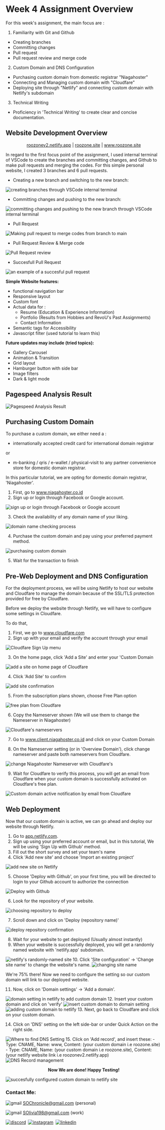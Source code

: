 
# Week 4 Assignment Overview

For this week's assignment, the main focus are :

1. Familiarity with Git and Github
- Creating branches
- Committing changes
- Pull request
- Pull request review and merge code
2. Custom Domain and DNS Configuration
- Purchasing custom domain from domestic registrar "Niagahoster"
- Connecting and Managing custom domain with "Cloudfare"
- Deploying site through "Netlify" and connecting custom domain with Netlify's subdomain
3. Technical Writing
- Proficiency in 'Technical Writing' to create clear and concise documentation.

## Website Development Overview
<p align="center">
<a href="https://roozonev2.netlify.app/">roozonev2.netlify.app</a>
|
<a href="https://roozone.site/">roozone.site</a>
|
<a href="https://www.roozone.site/">www.roozone.site</a>
</p>

In regard to the first focus point of the assignment, I used internal terminal of VSCode to create the branches and committing changes, and Github to make pull requests and merging the codes. For this simple personal website, I created 3 branches and 6 pull requests. 

- Creating a new  branch and switching to the new branch:
<img src="https://raw.githubusercontent.com/RevoU-FSSE-2/week-4-SherinOlivia/main/assets/documentation/Creating%20and%20Switching%20to%20Git%20Branch.webp" alt="creating branches through VSCode internal terminal">

- Committing changes and pushing to the new branch:
<img src="https://raw.githubusercontent.com/RevoU-FSSE-2/week-4-SherinOlivia/main/assets/documentation/Git%20Push%20to%20Git%20Branch.webp" alt="committing changes and pushing to the new branch through VSCode internal terminal">

- Pull Request
<img src="https://raw.githubusercontent.com/RevoU-FSSE-2/week-4-SherinOlivia/main/assets/documentation/Pull%20Request%20Review.webp" alt="Making pull request to merge codes from branch to main">

- Pull Request Review & Merge code
<img src="https://raw.githubusercontent.com/RevoU-FSSE-2/week-4-SherinOlivia/main/assets/documentation/Pull%20Request.webp" alt="Pull Request review">

- Succesfull Pull Request
<img src="https://raw.githubusercontent.com/RevoU-FSSE-2/week-4-SherinOlivia/main/assets/documentation/Successful%20Pull%20Request.webp" alt="an example of a succesful pull request">

<strong>Simple Website features:</strong>
- functional navigation bar 
- Responsive layout
- Custom font
- Actual data for :
    - Resume (Education & Experience Information)
    - Portfolio (Results from Hobbies and RevoU's Past Assignments)
    - Contact Information
- Semantic tags for Accessibility
- Javascript filter (used tutorial to learn this)

<strong>Future updates may include (tried topics):</strong>
- Gallery Carousel
- Animation & Transition
- Grid layout
- Hamburger button with side bar
- Image filters
- Dark & light mode


## Pagespeed Analysis Result

<img src="https://raw.githubusercontent.com/RevoU-FSSE-2/week-4-SherinOlivia/main/assets/documentation/Pagespeedanalysis.webp" alt="Pagespeed Analysis Result">

## Purchasing Custom Domain

To purchase a custom domain, we either need a :

- internationally accepted credit card for international domain registrar

or

- m-banking / qris / e-wallet / physical-visit to any partner convenience store for domestic domain registrar.

In this particular tutorial, we are opting for domestic domain registrar, 'Niagahoster'.

1. First, go to <a href="https://www.niagahoster.co.id/"> www.niagahoster.co.id</a>
2. Sign up or login through Facebook or Google account.
<img src="https://raw.githubusercontent.com/RevoU-FSSE-2/week-4-SherinOlivia/main/assets/documentation/niagahosterloginorsignup.webp" alt="sign up or login through Facebook or Google account" />

3. Check the availability of any domain name of your liking.
<img src="https://raw.githubusercontent.com/RevoU-FSSE-2/week-4-SherinOlivia/main/assets/documentation/checkdomainname.webp" alt="domain name checking process" />

4. Purchase the custom domain and pay using your preferred payment method.
<img src="https://raw.githubusercontent.com/RevoU-FSSE-2/week-4-SherinOlivia/main/assets/documentation/niagahosterpaymentmethod.webp" alt="purchasing custom domain" />

5. Wait for the transaction to finish

## Pre-Web Deployment and DNS Configuration

For the deployment process, we will be using Netlify to host our website and Cloudfare to manage the domain because of the SSL/TLS protection provided for free by Cloudfare.

Before we deploy the website through Netlify, we will have to configure some settings in Cloudfare. 

To do that,

1. First, we go to <a href="https://www.cloudflare.com/"> www.cloudfare.com</a>
2. Sign up with your email and verify the account through your email
<img src="https://raw.githubusercontent.com/RevoU-FSSE-2/week-4-SherinOlivia/main/assets/documentation/loginorsignupcloudfare.webp" alt="Cloudfare Sign Up menu" />

3. On the home page, click 'Add a Site' and enter your 'Custom Domain
<img src="https://raw.githubusercontent.com/RevoU-FSSE-2/week-4-SherinOlivia/main/assets/documentation/cloudfareaddsite.webp" alt="add a site on home page of Cloudfare" />

4. Click 'Add Site' to confirm
<img src="https://raw.githubusercontent.com/RevoU-FSSE-2/week-4-SherinOlivia/main/assets/documentation/addsiteconfirmationcloudfare.webp" alt="add site confirmation" />

5. From the subscription plans shown, choose Free Plan option
<img src="https://raw.githubusercontent.com/RevoU-FSSE-2/week-4-SherinOlivia/main/assets/documentation/cloudfarefreeplan.webp" alt="free plan from Cloudfare" />

6. Copy the Nameserver shown (We will use them to change the Nameserver in Niagahoster)
<img src="https://raw.githubusercontent.com/RevoU-FSSE-2/week-4-SherinOlivia/main/assets/documentation/cloudfarenameserver.webp" alt="Cloudfare's nameservers" />

7. Go to <a href="https://client.niagahoster.co.id/">www.client.niagahoster.co.id</a> and click on your Custom Domain

8. On the Nameserver setting (or in 'Overview Domain'), click change nameserver and paste both nameservers from Cloudfare.
<img src="https://raw.githubusercontent.com/RevoU-FSSE-2/week-4-SherinOlivia/main/assets/documentation/verifyemailandchangenameserver.webp" alt="change Niagahoster Nameserver with Cloudfare's" />

9. Wait for Cloudfare to verify this process, you will get an email from Cloudfare when your custom domain is successfully activated on Cloudfare's free plan.
<img src="https://raw.githubusercontent.com/RevoU-FSSE-2/week-4-SherinOlivia/main/assets/documentation/cloudfareemail.webp" alt="Custom domain active notification by email from Cloudfare" />

## Web Deployment

Now that our custom domain is active, we can go ahead and deploy our website through Netlify.

1. Go to <a href="https://app.netlify.com/">app.netlify.com</a>.
2. Sign up using your preferred account or email, but in this tutorial, We will be using 'Sign Up with Github' method.
3. Fill out the short survey and set your team's name
4. Click 'Add new site' and choose 'Import an existing project'
<img src="https://raw.githubusercontent.com/RevoU-FSSE-2/week-4-SherinOlivia/main/assets/documentation/netlifyimportproject.webp" alt="add new site on Netlify" />

5. Choose 'Deploy with Github', on your first time, you will be directed to login to your Github account to authorize the connection
<img src="https://raw.githubusercontent.com/RevoU-FSSE-2/week-4-SherinOlivia/main/assets/documentation/deploywithgithub.webp" alt="Deploy with Github" />

6. Look for the repository of your website. 
<img src="https://raw.githubusercontent.com/RevoU-FSSE-2/week-4-SherinOlivia/main/assets/documentation/chooserepotodeploy.webp" alt="choosing repository to deploy" />

7. Scroll down and click on 'Deploy (repository name)'
<img src="https://raw.githubusercontent.com/RevoU-FSSE-2/week-4-SherinOlivia/main/assets/documentation/deploysite.webp" alt="deploy repository confirmation" />

8. Wait for your website to get deployed (Usually almost instantly)
9. When your website is successfully deployed, you will get a randomly named website with 'netlify.app' subdomain. 
<img src="https://raw.githubusercontent.com/RevoU-FSSE-2/week-4-SherinOlivia/main/assets/documentation/netlifyrandomnamesite.webp" alt="netlify's randomly-named site" />
10. Click 'Site configuration' -> 'Change site name' to change the website's name.
<img src="https://raw.githubusercontent.com/RevoU-FSSE-2/week-4-SherinOlivia/main/assets/documentation/changesitenamenetlify.webp" alt="changing site name" />


<p>We're 75% there! Now we need to configure the setting so our custom domain will link to our deployed website.<p>

11. Now, click on 'Domain settings' -> 'Add a domain'. 
<img src="https://raw.githubusercontent.com/RevoU-FSSE-2/week-4-SherinOlivia/main/assets/documentation/addcustomdomainnetlify.webp" alt="domain setting in netlify to add custom domain"/>
12. Insert your custom domain and click on 'verify'
<img src="https://raw.githubusercontent.com/RevoU-FSSE-2/week-4-SherinOlivia/main/assets/documentation/addcustomdomain_2_.webp" alt="insert custom domain to domain setting"/>
<img src="https://raw.githubusercontent.com/RevoU-FSSE-2/week-4-SherinOlivia/main/assets/documentation/addcustomdomain_3_.webp" alt="adding custom domain to netlify" />
13. Next, go back to Cloudfare and click on your custom domain.

14. Click on 'DNS' setting on the left side-bar or under Quick Action on the right side.
<img src="https://raw.githubusercontent.com/RevoU-FSSE-2/week-4-SherinOlivia/main/assets/documentation/wheretofinddnssetting.webp" alt="Where to find DNS Setting" />
15. Click on 'Add record', and insert these:
- Type: CNAME, Name: www, Content: (your custom domain i.e roozone.site)
- Type: CNAME, Name: (your custom domain i.e roozone.site), Content: (your netlify website link i.e roozonev2.netlify.app)
<img src="https://raw.githubusercontent.com/RevoU-FSSE-2/week-4-SherinOlivia/main/assets/documentation/dnsrecordmanagement.webp" alt="DNS Record management" />

<p align="center"><strong>Now We are done! Happy Testing!</strong><p>

<img src="https://raw.githubusercontent.com/RevoU-FSSE-2/week-4-SherinOlivia/main/assets/documentation/successfulcustomdomain.webp" alt="succesfully configured custom domain to netlify site" />

### Contact Me:

<img src="https://raw.githubusercontent.com/RevoU-FSSE-2/week-4-SherinOlivia/ec070b5a2e4e0ad121706596ada521e0e856af7b/assets/icons/email.svg" alt="gmail"/> SOChronicle@gmail.com (personal)

<img src="https://raw.githubusercontent.com/RevoU-FSSE-2/week-4-SherinOlivia/ec070b5a2e4e0ad121706596ada521e0e856af7b/assets/icons/email.svg" alt="gmail"/> SOlivia198@gmail.com (work)

<a href="https://discord.com/users/shxdxr#7539" target="_blank"><img src="https://raw.githubusercontent.com/RevoU-FSSE-2/week-4-SherinOlivia/ec070b5a2e4e0ad121706596ada521e0e856af7b/assets/icons/discord.svg" class="discordLogo" alt="discord"/></a>&ensp;<a href="https://instagram.com/shxdxr?igshid=MzRlODBiNWFlZA==" target="_blank"><img src="https://raw.githubusercontent.com/RevoU-FSSE-2/week-4-SherinOlivia/ec070b5a2e4e0ad121706596ada521e0e856af7b/assets/icons/instagram.svg" class="instagramLogo" alt="instagram"/></a>&ensp;<a href="https://www.linkedin.com/in/sherin-olivia-07311127a/" target="_blank"><img src="https://raw.githubusercontent.com/RevoU-FSSE-2/week-4-SherinOlivia/ec070b5a2e4e0ad121706596ada521e0e856af7b/assets/icons/linkedin.svg" class="linkedLogo" alt="linkedin"/></a>
